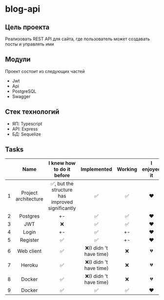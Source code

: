 # blog-api
## Цель проекта
 Реализовать REST API для сайта, где пользователь может создавать посты и управлять ими
## Модули
 Проект состоит из следующих частей
 * Jwt
 * Api
 * PostgreSQL
 * Swagger
## Стек технологий
 * ЯП: Typescript
 * API: Express
 * БД: Sequelize

## Tasks
|  | Name | I knew how to do it before | Implemented | Working | I enjoyed it |
|--|:----:|:--------------------------:|:-----------:|:-------:|:-----------------------:|
|1|Project architecture|✅, but the structure has improved significantly|✅|✅|❤️|
|2|Postgres|+-|✅|✅|❤️|
|3|JWT|❌|✅|✅|❤️|
|4|Login|+-|✅|+-|❤️|
|5|Register|✅|✅|+-|❤️|
|6|Web client|✅|❌(I didn 't have time)|❌|💔|
|7|Heroku|✅|❌(I didn 't have time)|❌|💔|
|8|Docker|✅|❌(I didn 't have time)|❌|💔|
|9|Docker|✅|✅|✅|❤️|
